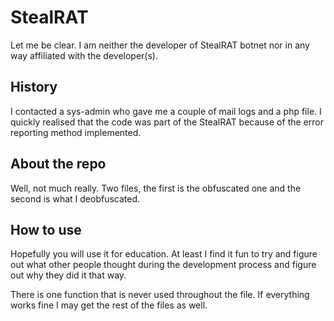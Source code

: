 StealRAT
========

Let me be clear. I am neither the developer of StealRAT botnet nor in any way affiliated with the developer(s).


History
-------
I contacted a sys-admin who gave me a couple of mail logs and a php file.
I quickly realised that the code was part of the StealRAT because of the error reporting method implemented.

About the repo
------
Well, not much really. Two files, the first is the obfuscated one and the second is what I deobfuscated.

How to use
----------
Hopefully you will use it for education. At least I find it fun to try and figure out what other people thought during the development process and figure out why they did it that way.

There is one function that is never used throughout the file. If everything works fine I may get the rest of the files as well.

